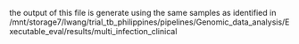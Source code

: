 the output of this file is generate using the same samples as identified in 
/mnt/storage7/lwang/trial_tb_philippines/pipelines/Genomic_data_analysis/Executable_eval/results/multi_infection_clinical